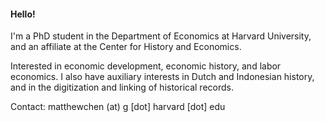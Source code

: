 #### Hello!

I'm a PhD student in the Department of Economics at Harvard University, and an affiliate at the Center for History and Economics.

Interested in economic development, economic history, and labor economics. I also have auxiliary interests in Dutch and Indonesian history, and in the digitization and linking of historical records.

Contact: matthewchen (at) g [dot] harvard [dot] edu 
